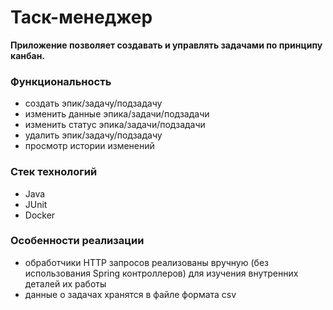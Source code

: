 # Таск-менеджер
**Приложение позволяет создавать и управлять задачами по принципу канбан.**

### Функциональность
- создать эпик/задачу/подзадачу
- изменить данные эпика/задачи/подзадачи
- изменить статус эпика/задачи/подзадачи
- удалить эпик/задачу/подзадачу
- просмотр истории изменений

### Стек технологий
- Java
- JUnit
- Docker

### Особенности реализации
- обработчики HTTP запросов реализованы вручную (без использования Spring контроллеров) для изучения внутренних деталей их работы
- данные о задачах хранятся в файле формата csv 
